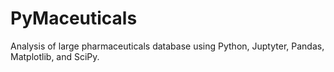 # PyMaceuticals
Analysis of large pharmaceuticals database using  Python, Juptyter, Pandas, Matplotlib, and SciPy.
